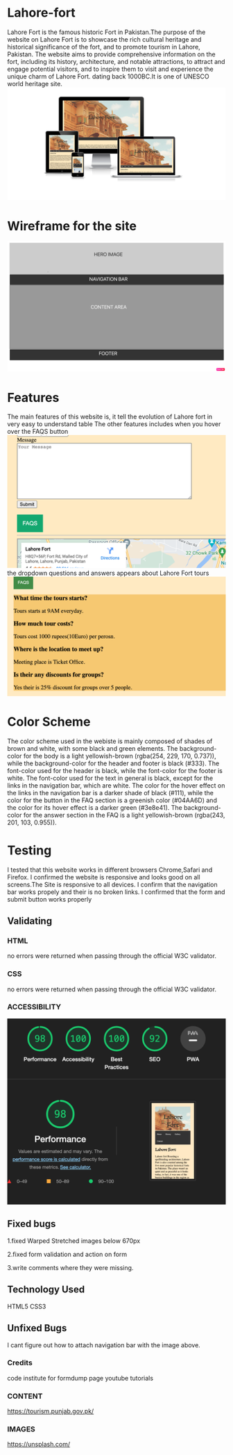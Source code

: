 # Lahore-fort
 Lahore Fort is the famous historic Fort in Pakistan.The purpose of the website on Lahore Fort is to showcase the rich cultural heritage and historical significance of the fort, and to promote tourism in Lahore, Pakistan. The website aims to provide comprehensive information on the fort, including its history, architecture, and notable attractions, to attract and engage potential visitors, and to inspire them to visit and experience the unique charm of Lahore Fort. dating back 1000BC.It is one of UNESCO world heritage site.
 <img src="images/screenshot1.png">

# Wireframe for the site
<img src="images/wireframe.png">

# Features
The main features of this website is, it tell the evolution of Lahore fort in very easy to understand table
The other features includes when you hover over the FAQS button
  <img src="images/screenshot4.png">
  the dropdown questions and answers appears about Lahore Fort tours
  <img src="images/screenshot5.png">


# Color Scheme 
The color scheme used in the webiste is mainly composed of shades of brown and white, with some black and green elements. The background-color for the body is a light yellowish-brown (rgba(254, 229, 170, 0.737)), while the background-color for the header and footer is black (#333). The font-color used for the header is black, while the font-color for the footer is white. The font-color used for the text in general is black, except for the links in the navigation bar, which are white. The color for the hover effect on the links in the navigation bar is a darker shade of black (#111), while the color for the button in the FAQ section is a greenish color (#04AA6D) and the color for its hover effect is a darker green (#3e8e41). The background-color for the answer section in the FAQ is a light yellowish-brown (rgba(243, 201, 103, 0.955)).

# Testing

I tested that this website works in different browsers Chrome,Safari and Firefox.
I confirmed the website is responsive and looks good on all screens.The Site is responsive to all devices.
I confirm that the navigation bar works propely and their is no broken links.
I confirmed that the form and submit button works properly

## Validating
### HTML
no errors were returned when passing through the official W3C validator.
### CSS
no errors were returned when passing through the official W3C validator.
### ACCESSIBILITY
<img src="images/screenshot2.png">

## Fixed bugs
1.fixed Warped Stretched images below 670px

2.fixed form validation and action on form

3.write comments where they were missing.

## Technology Used
HTML5
CSS3

## Unfixed Bugs
I cant figure out how to attach navigation bar with the image above.
### Credits
code institute for formdump page 
youtube tutorials
### CONTENT
https://tourism.punjab.gov.pk/
### IMAGES
https://unsplash.com/
